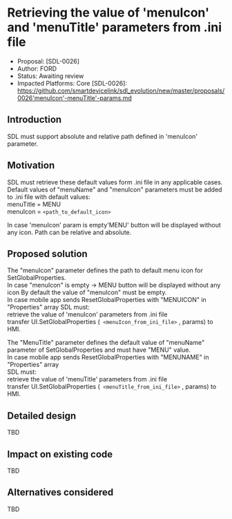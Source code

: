 # Retrieving the value of 'menuIcon' and 'menuTitle' parameters from .ini file

* Proposal: [SDL-0026]
* Author: FORD
* Status: Awaiting review
* Impacted Platforms: Core
[SDL-0026]: https://github.com/smartdevicelink/sdl_evolution/new/master/proposals/0026'menuIcon'-menuTitle'-params.md

## Introduction
SDL must support absolute and relative path defined in 'menuIcon' parameter.

## Motivation
SDL must retrieve these default values form .ini file in any applicable cases.  
Default values of "menuName" and "menuIcon" parameters must be added to .ini file with default values:  
menuTitle = MENU  
menuIcon = `<path_to_default_icon>`

In case 'menuIcon' param is empty'MENU' button will be displayed without any icon.
Path can be relative and absolute.

## Proposed solution

The "menuIcon" parameter defines the path to default menu icon for SetGlobalProperties.  
In case "menuIcon" is empty -> MENU button will be displayed without any icon 
By default the value of "menuIcon" must be empty.  
In case mobile app sends ResetGlobalProperties with "MENUICON" in "Properties" array
SDL must:  
retrieve the value of 'menuIcon' parameters from .ini file  
transfer UI.SetGlobalProperties (` <menuIcon_from_ini_file>` , params) to HMI. 

The "MenuTitle" parameter defines the default value of "menuName" parameter of SetGlobalProperties and must have "MENU" value.  
In case mobile app sends ResetGlobalProperties with "MENUNAME" in "Properties" array  
SDL must:  
retrieve the value of 'menuTitle' parameters from .ini file  
transfer UI.SetGlobalProperties (` <menuTitle_from_ini_file>` , params) to HMI. 

## Detailed design
TBD

## Impact on existing code
TBD

## Alternatives considered
TBD
